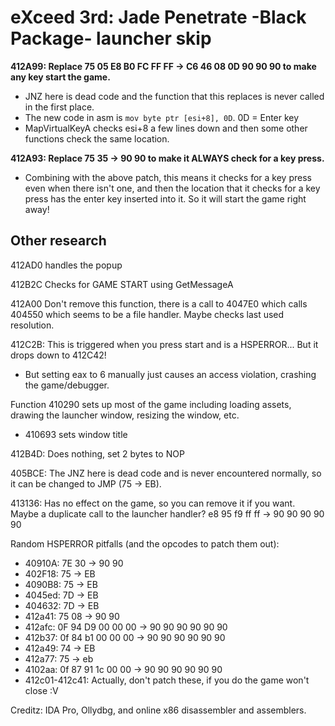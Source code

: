 # eXceed 3rd: Jade Penetrate -Black Package- launcher skip

**412A99: Replace 75 05 E8 B0 FC FF FF -> C6 46 08 0D 90 90 90 to make any key start the game.**
- JNZ here is dead code and the function that this replaces is never called in the first place.
- The new code in asm is `mov byte ptr [esi+8], 0D`. 0D = Enter key
- MapVirtualKeyA checks esi+8 a few lines down and then some other functions check the same location.

**412A93: Replace 75 35 -> 90 90 to make it ALWAYS check for a key press.**
- Combining with the above patch, this means it checks for a key press even when there isn't one, and then the location that it checks for a key press has the enter key inserted into it. So it will start the game right away!

## Other research

412AD0 handles the popup

412B2C Checks for GAME START using GetMessageA

412A00 Don't remove this function, there is a call to 4047E0 which calls 404550 which seems to be a file handler. Maybe checks last used resolution.


412C2B: This is triggered when you press start and is a HSPERROR... But it drops down to 412C42!
- But setting eax to 6 manually just causes an access violation, crashing the game/debugger.

Function 410290 sets up most of the game including loading assets, drawing the launcher window, resizing the window, etc.
- 410693 sets window title

412B4D: Does nothing, set 2 bytes to NOP

405BCE: The JNZ here is dead code and is never encountered normally, so it can be changed to JMP (75 -> EB).

413136: Has no effect on the game, so you can remove it if you want. Maybe a duplicate call to the launcher handler? e8 95 f9 ff ff -> 90 90 90 90 90

Random HSPERROR pitfalls (and the opcodes to patch them out):
* 40910A: 7E 30 -> 90 90
* 402F18: 75 -> EB
* 4090B8: 75 -> EB
* 4045ed: 7D -> EB
* 404632: 7D -> EB
* 412a41: 75 08 -> 90 90
* 412afc: 0F 94 D9 00 00 00 -> 90 90 90 90 90 90
* 412b37: 0f 84 b1 00 00 00 -> 90 90 90 90 90 90
* 412a49: 74 -> EB
* 412a77: 75 -> eb
* 4102aa: 0f 87 91 1c 00 00 -> 90 90 90 90 90 90
* 412c01-412c41: Actually, don't patch these, if you do the game won't close :V

Creditz: IDA Pro, Ollydbg, and online x86 disassembler and assemblers.

